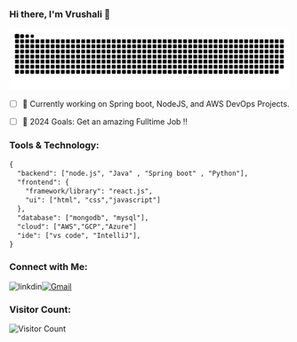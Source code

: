 ### Hi there, I'm Vrushali 👋

<img src="https://github.com/Platane/snk/raw/output/github-contribution-grid-snake.svg">

- [ ] 🌱 Currently working on Spring boot, NodeJS, and AWS DevOps Projects. 
- [ ] 🥅 2024 Goals: Get an amazing Fulltime Job !! 


### Tools & Technology:
```
{
  "backend": ["node.js", "Java" , "Spring boot" , "Python"],    
  "frontend": {
    "framework/library": "react.js",
    "ui": ["html", "css","javascript"]
  },
  "database": ["mongodb", "mysql"],
  "cloud": ["AWS","GCP","Azure"]        
  "ide": ["vs code", "IntelliJ"],                     
}
```

### Connect with Me:

[<img align="left" alt="linkdin" src="https://img.shields.io/badge/LinkedIn-0077B5?style=for-the-badge&logo=linkedin&logoColor=white" />][linkedin]
[![Gmail](https://img.shields.io/badge/-gmail-%23D14836?style=for-the-badge&logo=Gmail&logoColor=white)](mailto:phaltankarvrushali70@gmail.com)

[linkedin]: https://www.linkedin.com/in/vrushaliphaltankar/

### Visitor Count:

![Visitor Count](https://profile-counter.glitch.me/phaltankarvrushali/count.svg)
